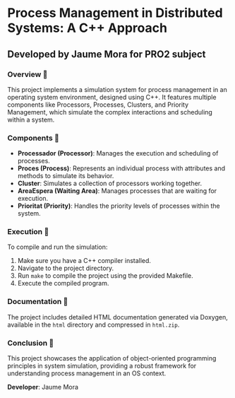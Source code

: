 
# Process Management in Distributed Systems: A C++ Approach
## Developed by Jaume Mora for PRO2 subject

### Overview 📘
This project implements a simulation system for process management in an operating system environment, designed using C++. It features multiple components like Processors, Processes, Clusters, and Priority Management, which simulate the complex interactions and scheduling within a system.

### Components 🧩
- **Processador (Processor)**: Manages the execution and scheduling of processes.
- **Proces (Process)**: Represents an individual process with attributes and methods to simulate its behavior.
- **Cluster**: Simulates a collection of processors working together.
- **AreaEspera (Waiting Area)**: Manages processes that are waiting for execution.
- **Prioritat (Priority)**: Handles the priority levels of processes within the system.

### Execution 🚀
To compile and run the simulation:
1. Make sure you have a C++ compiler installed.
2. Navigate to the project directory.
3. Run `make` to compile the project using the provided Makefile.
4. Execute the compiled program.

### Documentation 📄
The project includes detailed HTML documentation generated via Doxygen, available in the `html` directory and compressed in `html.zip`.

### Conclusion 📝
This project showcases the application of object-oriented programming principles in system simulation, providing a robust framework for understanding process management in an OS context.

**Developer**: Jaume Mora
